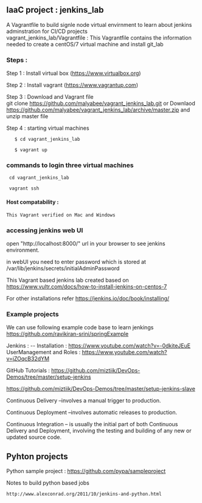 ## IaaC project : jenkins_lab  
 A Vagrantfile to build signle node virtual envirnment to learn about jenkins adminstration for  CI/CD projects  
 vagrant_jenkins_lab/Vagrantfile  : This Vagrantfile contains the information needed to create a centOS/7 virtual machine and install git_lab


### Steps :  
  Step 1 :  Install virtual box (https://www.virtualbox.org)

  Step 2 :  Install vagrant  (https://www.vagrantup.com)

  Step 3 :  Download and  Vagrant file  
       git clone https://github.com/malyabee/vagrant_jenkins_lab.git
          or 
       Downlaod https://github.com/malyabee/vagrant_jenkins_lab/archive/master.zip and unzip master file 
       

  Step 4  : starting virtual machines 

       $ cd vagrant_jenkins_lab
 
       $ vagrant up

### commands to login three virtual machines
     cd vagrant_jenkins_lab

     vagrant ssh 

#### Host compatability :

    This Vagrant verified on Mac and Windows


### accessing jenkins web UI
  open "http://localhost:8000/" url in  your browser to see jenkins environment.

 in webUI you need to enter password which is stored at  /var/lib/jenkins/secrets/initialAdminPassword 



 This Vagrant based jenkins lab created based on 
 https://www.vultr.com/docs/how-to-install-jenkins-on-centos-7 

 For other installations refer
https://jenkins.io/doc/book/installing/


 ### Example projects  
 
 We can use following example code base to learn jenkings
 https://github.com/ravikiran-srini/springExample
 
 
 Jenkins :
   -- Installation : https://www.youtube.com/watch?v=-0dkiteJEuE
      UserManagement and  Roles : https://www.youtube.com/watch?v=jZOqcB32dYM
      
 
 
 GitHub Tutorials : 
 https://github.com/miztiik/DevOps-Demos/tree/master/setup-jenkins
 
 https://github.com/miztiik/DevOps-Demos/tree/master/setup-jenkins-slave
 
 
 
 
Continuous Delivery
   –involves a manual trigger to production.

Continuous Deployment
    –involves automatic releases to production.

Continuous Integration
    – is usually the initial part of both Continuous Delivery and Deployment, involving the testing and building of any new or updated source code. 
    
   
## Pyhton projects    
   
Python sample project :
  https://github.com/pypa/sampleproject
  
Notes to build python based jobs

    http://www.alexconrad.org/2011/10/jenkins-and-python.html
